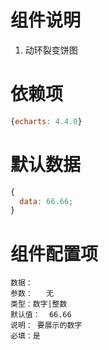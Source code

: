 # 组件说明

1.  动环裂变饼图

# 依赖项

```javascript
{echarts: 4.4.0}
```

# 默认数据

```javascript
{
  data: 66.66;
}
```

# 组件配置项
    数据：
    参数：   无
    类型：数字|整数
    默认值：  66.66
    说明： 要展示的数字
    必填：是
